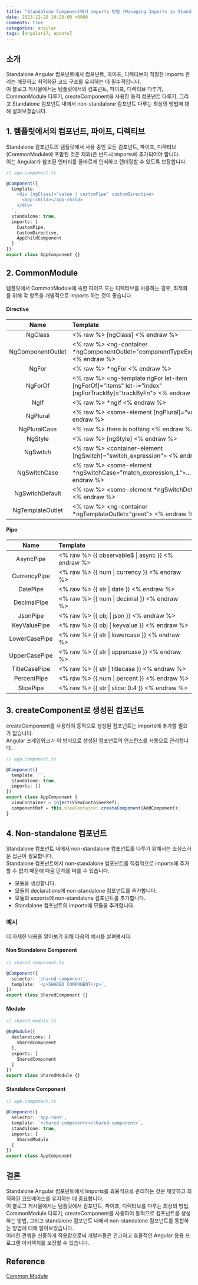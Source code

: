 ```yaml
---
title: "Standalone Component에서 imports 방법 (Managing Imports in Standalone Angular Components)"
date: 2023-12-28 10:20:00 +0900
comments: true
categories: angular
tags: [angular17, update]
---
```


## 소개
Standalone Angular 컴포넌트에서 컴포넌트, 파이프, 디렉티브의 적절한 Imports 관리는 깨끗하고 최적화된 코드 구조를 유지하는 데 필수적입니다. <br/>이 블로그 게시물에서는 템플릿에서의 컴포넌트, 파이프, 디렉티브 다루기, CommonModule 다루기, createComponent을 사용한 동적 컴포넌트 다루기, 그리고 Standalone 컴포넌트 내에서 non-standalone 컴포넌트 다루는 최상의 방법에 대해 살펴보겠습니다.


## 1. 템플릿에서의 컴포넌트, 파이프, 디렉티브
Standalone 컴포넌트의 템플릿에서 사용 중인 모든 컴포넌트, 파이프, 디렉티브(CommonModule에 포함된 것은 제외)은 반드시 imports에 추가되어야 합니다. <br/>이는 Angular가 참조된 엔터티를 올바르게 인식하고 렌더링할 수 있도록 보장합니다.

```ts
// app.component.ts

@Component({
  template: `
    <div [ngClass]="value | customPipe" customDirective>
      <app-child></app-child>
    </div>
  `,
  standalone: true,
  imports: [
    CustomPipe,
    CustomDirective,
    AppChildComponent
  ]
})
export class AppComponent {}
```


## 2. CommonModule
템플릿에서 CommonModule에 속한 파이프 또는 디렉티브를 사용하는 경우, 최적화를 위해 각 항목을 개별적으로 imports 하는 것이 좋습니다.

#### Directive

| Name | Template | 
|:---:|:---| 
| NgClass | <% raw %> [ngClass] <% endraw %> | 
| NgComponentOutlet |  <% raw %> <ng-container *ngComponentOutlet="componentTypeExpression"></ng-container> <% endraw %>| 
| NgFor |  <% raw %> *ngFor <% endraw %>|
| NgForOf |  <% raw %> <ng-template ngFor let-item [ngForOf]="items" let-i="index" [ngForTrackBy]="trackByFn"> <% endraw %>|
| NgIf |  <% raw %> *ngIf <% endraw %>|
| NgPlural |  <% raw %> <some-element [ngPlural]="value"> <% endraw %>|
| NgPluralCase |  <% raw %> <ng-template ngPluralCase="=0">there is nothing</ng-template> <% endraw %>|
| NgStyle |  <% raw %> [ngStyle] <% endraw %>|
| NgSwitch |  <% raw %> <container-element [ngSwitch]="switch_expression"> <% endraw %>|
| NgSwitchCase |  <% raw %> <some-element *ngSwitchCase="match_expression_1">...</some-element> <% endraw %>|
| NgSwitchDefault |  <% raw %> <some-element *ngSwitchDefault>...</some-element> <% endraw %>|
| NgTemplateOutlet |  <% raw %> <ng-container *ngTemplateOutlet="greet"></ng-container> <% endraw %>|


#### Pipe
| Name | Template | 
|:---:|:---| 
| AsyncPipe |  <% raw %> {{ observable$ \| async }} <% endraw %>|
| CurrencyPipe |  <% raw %> {{ num \| currency }} <% endraw %>|
| DatePipe |  <% raw %> {{ str \| date }} <% endraw %>|
| DecimalPipe |  <% raw %> {{ num \| decimal }} <% endraw %>|
| JsonPipe |  <% raw %> {{ obj \| json }} <% endraw %>|
| KeyValuePipe |  <% raw %> {{ obj \| keyvalue }} <% endraw %>|
| LowerCasePipe |  <% raw %> {{ str \| lowercase }} <% endraw %>|
| UpperCasePipe |  <% raw %> {{ str \| uppercase }} <% endraw %>|
| TitleCasePipe |  <% raw %> {{ str \| titlecase }} <% endraw %>|
| PercentPipe |  <% raw %> {{ num \| percent }} <% endraw %>|
| SlicePipe |  <% raw %> {{ str \| slice: 0:4 }} <% endraw %>|



## 3. createComponent로 생성된 컴포넌트
createComponent를 사용하여 동적으로 생성된 컴포넌트는 imports에 추가할 필요가 없습니다. <br/>Angular 프레임워크가 이 방식으로 생성된 컴포넌트의 인스턴스를 자동으로 관리합니다.


```ts
// app.component.ts

@Component({
  template: ``,
  standalone: true,
  imports: []
})
export class AppComponent {
  viewContainer = inject(ViewContainerRef);
  componentRef = this.viewContainer.createComponent(AddComponent);
}
```

## 4. Non-standalone 컴포넌트
Standalone 컴포넌트 내에서 non-standalone 컴포넌트를 다루기 위해서는 조심스러운 접근이 필요합니다. <br/>Standalone 컴포넌트에서 non-standalone 컴포넌트를 직접적으로 imports에 추가할 수 없기 때문에 다음 단계를 따를 수 있습니다.

- 모듈을 생성합니다.
- 모듈의 declarations에 non-standalone 컴포넌트를 추가합니다.
- 모듈의 exports에 non-standalone 컴포넌트를 추가합니다.
- Standalone 컴포넌트의 imports에 모듈을 추가합니다.


### 예시
더 자세한 내용을 알아보기 위해 다음의 예시를 살펴봅시다.

#### Non Standalone Component

```ts
// shared.component.ts

@Component({
  selector: 'shared-component',
  template: `<p>SHARED COMPONENT</p>`,
})
export class SharedComponent {}
```

#### Module

```ts
// shared.module.ts

@NgModule({
  declarations: [
    SharedComponent
  ],
  exports: [
    SharedComponent
  ]
})
export class SharedModule {}
```

#### Standalone Component

```ts
// app.component.ts

@Component({
  selector: 'app-root',
  template: `<shared-component></shared-component>`,
  standalone: true,
  imports: [
    SharedModule
  ]
})
export class AppComponent
```


## 결론
Standalone Angular 컴포넌트에서 Imports를 효율적으로 관리하는 것은 깨끗하고 최적화된 코드베이스를 유지하는 데 중요합니다. <br/>이 블로그 게시물에서는 템플릿에서 컴포넌트, 파이프, 디렉티브를 다루는 최상의 방법, CommonModule 다루기, createComponent를 사용하여 동적으로 컴포넌트를 생성하는 방법, 그리고 standalone 컴포넌트 내에서 non-standalone 컴포넌트를 통합하는 방법에 대해 알아보았습니다. <br/>이러한 관행을 신중하게 적용함으로써 개발자들은 견고하고 효율적인 Angular 응용 프로그램 아키텍처를 보장할 수 있습니다.

## Reference
[Common Module](https://angular.io/api/common/CommonModule)